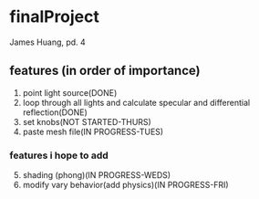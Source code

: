 # finalProject
James Huang, pd. 4
## features (in order of importance)
1. point light source(DONE)
2. loop through all lights and calculate specular and differential reflection(DONE)
3. set knobs(NOT STARTED-THURS)
4. paste mesh file(IN PROGRESS-TUES)
### features i hope to add
5. shading (phong)(IN PROGRESS-WEDS)
6. modify vary behavior(add physics)(IN PROGRESS-FRI)
